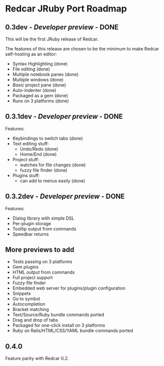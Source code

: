 
Redcar JRuby Port Roadmap
=========================

0.3dev - *Developer preview* - DONE
-----------------------------------

This will be the first JRuby release of Redcar. 

The features of this release are chosen to be the minimum to make Redcar self-hosting as an editor:

  * Syntax Highlighting           (done)
  * File editing                  (done)
  * Multiple notebook panes       (done)
  * Multiple windows              (done)
  * _Basic_ project pane          (done)
  * Auto-indenter                 (done)
  * Packaged as a gem             (done)
  * Runs on 3 platforms           (done)  

0.3.1dev - *Developer preview* - DONE
-------------------------------------

Features:

  * Keybindings to switch tabs    (done)
  * Text editing stuff:          
      - Undo/Redo                 (done)
      - Home/End                  (done)
  * Project stuff: 
      - watches for file changes  (done)
      - fuzzy file finder         (done)
  * Plugins stuff:
      - can add to menus easily   (done)
  

0.3.2dev - *Developer preview* - DONE
-------------------------------------

Features:
  
  * Dialog library with simple DSL
  * Per-plugin storage
  * Tooltip output from commands
  * Speedbar returns

More previews to add
--------------------

  * Tests passing on 3 platforms
  * Gem plugins
  * HTML output from commands
  * Full project support
  * Fuzzy file finder
  * Embedded web server for plugins/plugin configuration
  * Snippets
  * Go to symbol
  * Autocompletion
  * Bracket matching
  * Text/Source/Ruby bundle commands ported
  * Drag and drop of tabs
  * Packaged for one-click install on 3 platforms
  * Ruby on Rails/HTML/CSS/YAML bundle commands ported
  
0.4.0
-----

Feature parity with Redcar 0.2.






